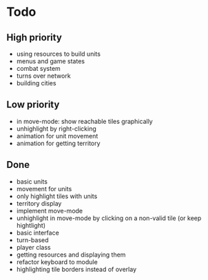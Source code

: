# Todo

## High priority

- using resources to build units
- menus and game states
- combat system
- turns over network
- building cities


## Low priority

- in move-mode: show reachable tiles graphically
- unhighlight by right-clicking
- animation for unit movement
- animation for getting territory

## Done
- basic units
- movement for units
- only highlight tiles with units
- territory display
- implement move-mode
- unhighlight in move-mode by clicking on a non-valid tile (or keep hightlight)
- basic interface
- turn-based
- player class
- getting resources and displaying them
- refactor keyboard to module
- highlighting tile borders instead of overlay
